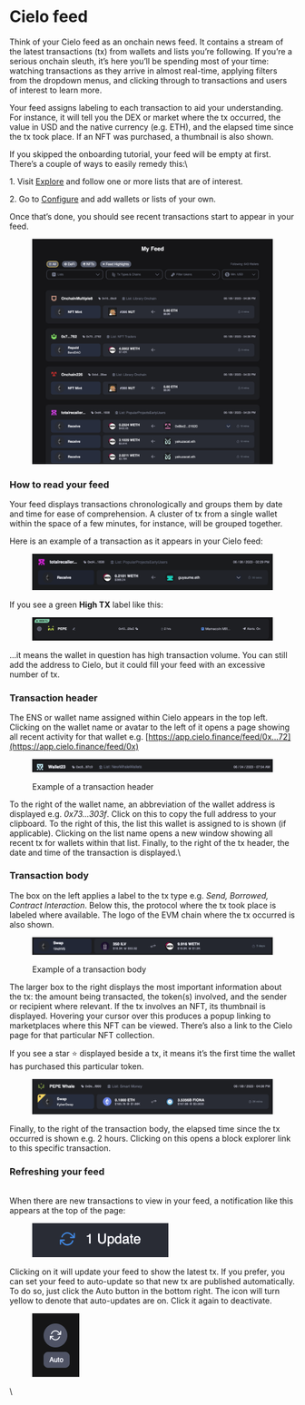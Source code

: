# Cielo feed

Think of your Cielo feed as an onchain news feed. It contains a stream of the latest transactions (tx) from wallets and lists you’re following. If you’re a serious onchain sleuth, it’s here you’ll be spending most of your time: watching transactions as they arrive in almost real-time, applying filters from the dropdown menus, and clicking through to transactions and users of interest to learn more.

Your feed assigns labeling to each transaction to aid your understanding. For instance, it will tell you the DEX or market where the tx occurred, the value in USD and the native currency (e.g. ETH), and the elapsed time since the tx took place. If an NFT was purchased, a thumbnail is also shown.

If you skipped the onboarding tutorial, your feed will be empty at first. There’s a couple of ways to easily remedy this:\


1\. Visit [Explore](https://app.cielo.finance/explore) and follow one or more lists that are of interest.

2\. Go to [Configure](https://app.cielo.finance/configure) and add wallets or lists of your own.

Once that’s done, you should see recent transactions start to appear in your feed.

<figure><img src="../.gitbook/assets/Screenshot 2023-06-08 at 16.39.58.png" alt=""><figcaption></figcaption></figure>

### How to read your feed

Your feed displays transactions chronologically and groups them by date and time for ease of comprehension. A cluster of tx from a single wallet within the space of a few minutes, for instance, will be grouped together.

Here is an example of a transaction as it appears in your Cielo feed:

<figure><img src="../.gitbook/assets/Screenshot 2023-06-08 at 14.30.29.png" alt=""><figcaption></figcaption></figure>

If you see a green **High TX** label like this:

<figure><img src="../.gitbook/assets/Screenshot 2023-07-05 at 17.02.34.png" alt=""><figcaption></figcaption></figure>

...it means the wallet in question has high transaction volume. You can still add the address to Cielo, but it could fill your feed with an excessive number of tx.

### Transaction header

The ENS or wallet name assigned within Cielo appears in the top left. Clicking on the wallet name or avatar to the left of it opens a page showing all recent activity for that wallet e.g. [https://app.cielo.finance/feed/0x…72](https://app.cielo.finance/feed/0x)

<figure><img src="../.gitbook/assets/Screenshot 2023-06-08 at 16.48.06.png" alt=""><figcaption><p>Example of a transaction header</p></figcaption></figure>

To the right of the wallet name, an abbreviation of the wallet address is displayed e.g. _0x73...303f_. Click on this to copy the full address to your clipboard. To the right of this, the list this wallet is assigned to is shown (if applicable). Clicking on the list name opens a new window showing all recent tx for wallets within that list. Finally, to the right of the tx header, the date and time of the transaction is displayed.\


### Transaction body

The box on the left applies a label to the tx type e.g. _Send, Borrowed, Contract Interaction_. Below this, the protocol where the tx took place is labeled where available. The logo of the EVM chain where the tx occurred is also shown.

<figure><img src="../.gitbook/assets/Screenshot 2023-06-08 at 16.49.05.png" alt=""><figcaption><p>Example of a transaction body</p></figcaption></figure>

The larger box to the right displays the most important information about the tx: the amount being transacted, the token(s) involved, and the sender or recipient where relevant. If the tx involves an NFT, its thumbnail is displayed. Hovering your cursor over this produces a popup linking to marketplaces where this NFT can be viewed. There’s also a link to the Cielo page for that particular NFT collection.

If you see a star ⭐ displayed beside a tx, it means it’s the first time the wallet has purchased this particular token.

<figure><img src="../.gitbook/assets/Screenshot 2023-06-08 at 16.35.25.png" alt=""><figcaption></figcaption></figure>

Finally, to the right of the transaction body, the elapsed time since the tx occurred is shown e.g. 2 hours. Clicking on this opens a block explorer link to this specific transaction.

### Refreshing your feed

\
When there are new transactions to view in your feed, a notification like this appears at the top of the page:

<figure><img src="../.gitbook/assets/Screenshot 2023-06-08 at 16.38.54.png" alt=""><figcaption></figcaption></figure>

Clicking on it will update your feed to show the latest tx. If you prefer, you can set your feed to auto-update so that new tx are published automatically. To do so, just click the Auto button in the bottom right. The icon will turn yellow to denote that auto-updates are on. Click it again to deactivate.

<figure><img src="../.gitbook/assets/Screenshot 2023-06-08 at 16.37.47.png" alt=""><figcaption></figcaption></figure>

\
